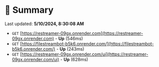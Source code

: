 # 📖 Summary
Last updated: **5/10/2024, 8:30:08 AM**

- `GET` [https://restreamer-09gx.onrender.com](https://restreamer-09gx.onrender.com) - **Up** (546ms)
- `GET` [https://filestreambot-b5k6.onrender.com/](https://filestreambot-b5k6.onrender.com/) - **Up** (243ms)
- `GET` [https://restreamer-09gx.onrender.com/ui](https://restreamer-09gx.onrender.com/ui) - **Up** (628ms)
